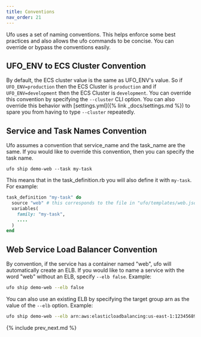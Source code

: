 ```yaml
---
title: Conventions
nav_order: 21
---
```


Ufo uses a set of naming conventions.  This helps enforce some best practices and also allows the ufo commands to be concise.  You can override or bypass the conventions easily.

## UFO_ENV to ECS Cluster Convention

By default, the ECS cluster value is the same as UFO_ENV's value.  So if `UFO_ENV=production` then the ECS Cluster is `production` and if `UFO_ENV=development` then the ECS Cluster is `development`.  You can override this convention by specifying the `--cluster` CLI option.  You can also override this behavior with [settings.yml]({% link _docs/settings.md %}) to spare you from having to type `--cluster` repeatedly.

## Service and Task Names Convention

Ufo assumes a convention that service\_name and the task\_name are the same. If you would like to override this convention, then you can specify the task name.

```
ufo ship demo-web --task my-task
```

This means that in the task_definition.rb you will also define it with `my-task`.  For example:

```ruby
task_definition "my-task" do
  source "web" # this corresponds to the file in "ufo/templates/web.json.erb"
  variables(
    family: "my-task",
    ....
  )
end

```

## Web Service Load Balancer Convention

By convention, if the service has a container named "web", ufo will automatically create an ELB.  If you would like to name a service with the word "web" without an ELB, specify `--elb false`.  Example:

```sh
ufo ship demo-web --elb false
```

You can also use an existing ELB by specifying the target group arn as the value of the `--elb` option. Example:

```bash
ufo ship demo-web --elb arn:aws:elasticloadbalancing:us-east-1:12345689:targetgroup/demo-web/12345
```

{% include prev_next.md %}
